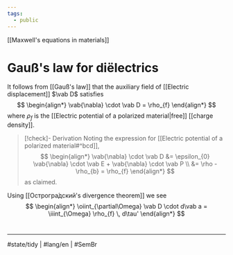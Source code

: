 ```yaml
---
tags:
  - public
---
```

[[Maxwell's equations in materials]]
# Gauß's law for diëlectrics

It follows from [[Gauß's law]] that the auxiliary field of [[Electric displacement]] $\vab D$ satisfies
$$
\begin{align*}
\vab{\nabla} \cdot \vab D = \rho_{f}
\end{align*}
$$
where $\rho_{f}$ is the [[Electric potential of a polarized material|free]] [[charge density]].

> [!check]- Derivation
> Noting the expression for [[Electric potential of a polarized material#^bcd]],
> $$
> \begin{align*}
> \vab{\nabla} \cdot \vab D
> &= \epsilon_{0} \vab{\nabla} \cdot \vab E + \vab{\nabla} \cdot \vab P \\
> &= \rho - \rho_{b} = \rho_{f}
> \end{align*}
> $$
> as claimed. <span class="QED"/>

Using [[Острогра́дский's divergence theorem]] we see
$$
\begin{align*}
\oiint_{\partial\Omega} \vab D \cdot d\vab a = \iiint_{\Omega} \rho_{f} \, d\tau'
\end{align*}
$$

#
---
#state/tidy | #lang/en | #SemBr
